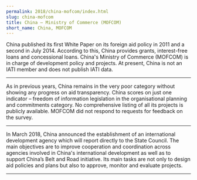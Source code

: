 ```yaml
---
permalink: 2018/china-mofcom/index.html
slug: china-mofcom
title: China – Ministry of Commerce (MOFCOM)
short_name: China, MOFCOM
---
```


China published its first White Paper on its foreign aid policy in 2011 and a second in July 2014. According to this, China provides grants, interest-free loans and concessional loans. China's Ministry of Commerce (MOFCOM) is in charge of development policy and projects. At present, China is not an IATI member and does not publish IATI data. 

---

As in previous years, China remains in the very poor category without showing any progress on aid transparency.
China scores on just one indicator – freedom of information legislation in the organisational planning and commitments category.
No comprehensive listing of all its projects is publicly available.
MOFCOM did not respond to requests for feedback on the survey.


---

In March 2018, China announced the establishment of an international development agency which will report directly to the State Council. The main objectives are to improve cooperation and coordination across agencies involved in China's international development as well as to support China’s Belt and Road initiative. Its main tasks are not only to design aid policies and plans but also to approve, monitor and evaluate projects. 

---
